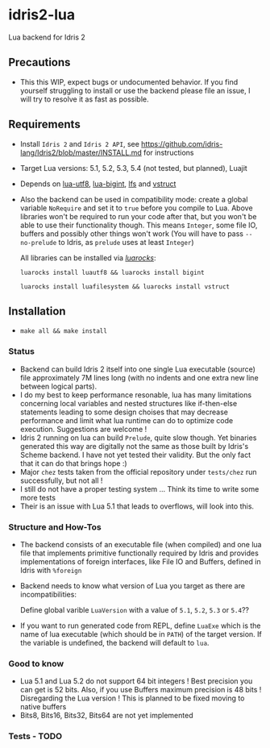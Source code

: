 # idris2-lua
Lua backend for Idris 2

## Precautions
- This this WIP, expect bugs or undocumented behavior. If you find yourself struggling to install or use the backend
  please file an issue, I will try to resolve it as fast as possible.

## Requirements
- Install `Idris 2` and `Idris 2 API`, see https://github.com/idris-lang/Idris2/blob/master/INSTALL.md for instructions
- Target Lua versions: 5.1, 5.2, 5.3, 5.4 (not tested, but planned), Luajit
- Depends on [lua-utf8](https://github.com/starwing/luautf8.git), [lua-bigint](https://github.com/JorjBauer/lua-bigint.git),
  [lfs](https://keplerproject.github.io/luafilesystem/manual.html) and [vstruct](https://github.com/ToxicFrog/vstruct)
- Also the backend can be used in compatibility mode: create a global variable `NoRequire` and set it to `true` before you compile to Lua.
  Above libraries won't be required to run your code after that, but you won't be able to use their functionality though.
  This means `Integer`, some file IO, buffers and possibly other things won't work (You will have to pass `--no-prelude` to Idris,
  as `prelude` uses at least `Integer`)
  
  
  All libraries can be installed via [*luarocks*](https://luarocks.org):
  
  `luarocks install luautf8 && luarocks install bigint`

  `luarocks install luafilesystem && luarocks install vstruct`
## Installation
 - `make all && make install`

### Status
 - Backend can build Idris 2 itself into one single Lua executable (source) 
   file approximately 7M lines long 
   (with no indents and one extra new line between logical parts).
 - I do my best to keep performance resonable, lua has many limitations concerning
   local variables and nested structures like if-then-else statements
   leading to some design choises that may decrease performance and limit what lua runtime can do to optimize code execution.
   Suggestions are welcome !
 - Idris 2 running on lua can build `Prelude`, quite slow though. Yet binaries generated this way are digitally not the same as those built by Idris's Scheme backend.
   I have not yet tested their validity. But the only fact that it can do that brings hope :)
 - Major `chez` tests taken from the official repository under `tests/chez` run successfully, but not all !
 - I still do not have a proper testing system ... Think its time to write some more tests
 - Their is an issue with Lua 5.1 that leads to overflows, will look into this.

### Structure and How-Tos
 - The backend consists of an executable file (when compiled) and one lua file that implements primitive functionally required by Idris
   and provides implementations of foreign interfaces, like File IO and Buffers, defined in Idris with `%foreign`
 - Backend needs to know what version of Lua you target as there are incompatibilities:

   Define global varible `LuaVersion` with a value of `5.1`, `5.2`, `5.3` or `5.4`??
 - If you want to run generated code from REPL, define `LuaExe` which is the name of lua executable (which should be in `PATH`) of the target version.
   If the variable is undefined, the backend will default to `lua`.


### Good to know
 - Lua 5.1 and Lua 5.2 do not support 64 bit integers !
   Best precision you can get is 52 bits.
   Also, if you use Buffers maximum precision is 48 bits !
   Disregarding the Lua version ! This is planned to be fixed moving to native buffers
 - Bits8, Bits16, Bits32, Bits64 are not yet implemented

### Tests - TODO

